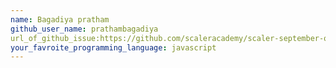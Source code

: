 ```yaml
---
name: Bagadiya pratham
github_user_name: prathambagadiya
url_of_github_issue:https://github.com/scaleracademy/scaler-september-open-source-challenge/issues/261
your_favroite_programming_language: javascript
---
```

